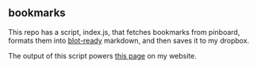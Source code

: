 ## bookmarks

This repo has a script, index.js, that fetches bookmarks from pinboard, formats them into [blot-ready](https://blot.im) markdown, and then saves it to my dropbox.

The output of this script powers [this page](https://lukemil.es/bookmarks) on my website.
